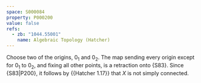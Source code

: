 ```yaml
---
space: S000084
property: P000200
value: false
refs:
  - zb: "1044.55001"
    name: Algebraic Topology (Hatcher)
---
```


Choose two of the origins, $0_1$ and $0_2$. The map sending every origin except for $0_1$ to $0_2$, and fixing all other points, is a retraction onto {S83}. Since {S83|P200}, it follows by {{Hatcher 1.17}} that $X$ is not simply connected.
